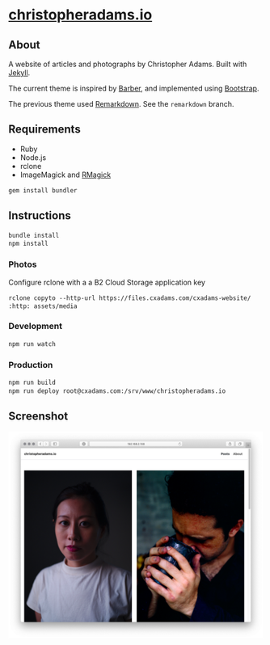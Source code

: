 # [christopheradams.io](https://christopheradams.io)

## About

A website of articles and photographs by Christopher Adams. Built with [Jekyll].

The current theme is inspired by [Barber], and implemented using [Bootstrap].

The previous theme used [Remarkdown]. See the `remarkdown` branch.

## Requirements

* Ruby
* Node.js
* rclone
* ImageMagick and [RMagick](https://github.com/rmagick/rmagick)

```sh
gem install bundler
```

## Instructions

```sh
bundle install
npm install
```

### Photos

Configure rclone with a a B2 Cloud Storage application key

```
rclone copyto --http-url https://files.cxadams.com/cxadams-website/ :http: assets/media
```

### Development

```sh
npm run watch
```

### Production

```sh
npm run build
npm run deploy root@cxadams.com:/srv/www/christopheradams.io
```

## Screenshot

![Screenshot](/assets/img/screenshot.png?raw=true)

[Barber]: http://barber.samesies.io/
[Bootstrap]: https://getbootstrap.com/
[Jekyll]: http://jekyllrb.com/
[Remarkdown]: https://fvsch.com/remarkdown/
[remarkdown-branch]: /tree/remarkdown
